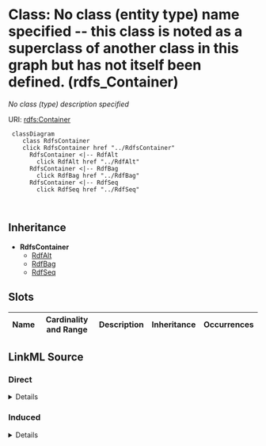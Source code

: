 

# Class: No class (entity type) name specified -- this class is noted as a superclass of another class in this graph but has not itself been defined. (rdfs_Container)


_No class (type) description specified_







URI: [rdfs:Container](http://www.w3.org/2000/01/rdf-schema#Container)






```mermaid
 classDiagram
    class RdfsContainer
    click RdfsContainer href "../RdfsContainer"
      RdfsContainer <|-- RdfAlt
        click RdfAlt href "../RdfAlt"
      RdfsContainer <|-- RdfBag
        click RdfBag href "../RdfBag"
      RdfsContainer <|-- RdfSeq
        click RdfSeq href "../RdfSeq"
      
      
```





## Inheritance
* **RdfsContainer**
    * [RdfAlt](../classes/RdfAlt.md)
    * [RdfBag](../classes/RdfBag.md)
    * [RdfSeq](../classes/RdfSeq.md)



## Slots

| Name | Cardinality and Range | Description | Inheritance | Occurrences |
| ---  | --- | --- | --- | --- |














## LinkML Source

<!-- TODO: investigate https://stackoverflow.com/questions/37606292/how-to-create-tabbed-code-blocks-in-mkdocs-or-sphinx -->

### Direct

<details>

```yaml
name: rdfs_Container
conforms_to: No schema conformance document specified
description: No class (type) description specified
title: No class (entity type) name specified -- this class is noted as a superclass
  of another class in this graph but has not itself been defined.
from_schema: fio-kg
rank: 1000
class_uri: rdfs:Container

```
</details>

### Induced

<details>

```yaml
name: rdfs_Container
conforms_to: No schema conformance document specified
description: No class (type) description specified
title: No class (entity type) name specified -- this class is noted as a superclass
  of another class in this graph but has not itself been defined.
from_schema: fio-kg
rank: 1000
class_uri: rdfs:Container

```
</details>